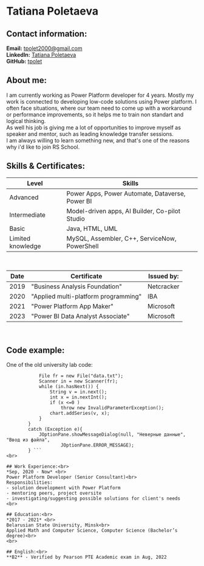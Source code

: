 # Tatiana Poletaeva<br>

## Contact information:<br>

**Email:** tpolet2000@gmail.com<br>
**LinkedIn:** [Tatiana Poletaeva](https://www.linkedin.com/in/tatiana-poletaeva-aa31b71b3)<br>
**GitHub:** [tpolet](https://github.com/tpolet)<br>

## About me:<br>
I am currently working as Power Platform developer for 4 years. Mostly my work is connected to developing low-code solutions using Power platform. I often face situations, where our team need to come up with a workaround or performance improvements, so it helps me to train non standart and logical thinking. <br>
As well his job is giving me a lot of opportunities to improve myself as speaker and mentor, such as leading knowledge transfer sessions.<br>
I am always willing to learn something new, and that's one of the reasons why i'd like to join RS School.
<br>

## Skills & Certificates:<br>
 Level | Skills 
--- | --- 
Advanced | Power Apps, Power Automate, Dataverse, Power BI
Intermediate | Model-driven apps, AI Builder, Co-pilot Studio 
Basic | Java, HTML, UML
Limited knowledge | MySQL, Assembler, C++, ServiceNow, PowerShell

<br>

Date | Certificate | Issued by:
--- | --- | ---
2019 | "Business Analysis Foundation" | Netcracker
2020 | "Applied multi-platform programming" | IBA
2021 | "Power Platform App Maker" | Microsoft
2023 | "Power BI Data Analyst Associate" | Microsoft
<br>

## Code example:<br>
One of the old university lab code:<br>

``` try {
            File fr = new File("data.txt");
            Scanner in = new Scanner(fr);
            while (in.hasNext()) {
                String v = in.next();
                int x = in.nextInt();
                if (x <=0 )
                    throw new InvalidParameterException();
                chart.addSeries(v, x);
            }
        }
        catch (Exception e){
            JOptionPane.showMessageDialog(null, "Неверные данные", "Ввод из файла",
                    JOptionPane.ERROR_MESSAGE);
        } ```
<br>

## Work Experience:<br>
*Sep, 2020 - Now* <br>
Power Platform Developer (Senior Consultant)<br>
Responsibilities:
- solution development with Power Platform
- mentoring peers, project oversite
- investigating/suggesting possible solutions for client's needs
<br>

## Education:<br>
*2017 - 2021* <br>
Belarusian State University, Minsk<br>
Applied Math and Computer Science, Computer Science (Bachelor’s degree)<br>
<br>

## English:<br>
**B2** - Verified by Pearson PTE Academic exam in Aug, 2022
